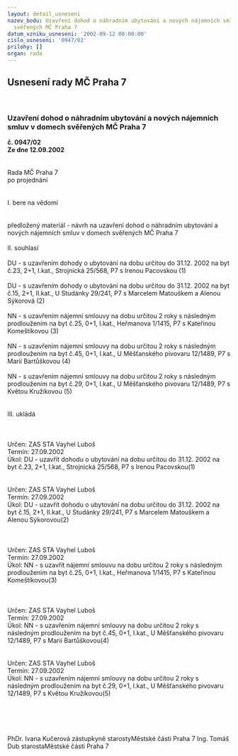 ```yaml
---
layout: detail_usneseni
nazev_bodu: Uzavření dohod o náhradním ubytování a nových nájemních smluv v domech
  svěřených MČ Praha 7
datum_vzniku_usneseni: '2002-09-12 00:00:00'
cislo_usneseni: '0947/02'
prilohy: []
organ: rada
---
```

<div id="ucUsn_pList" class="usn">
	<span><h2>Usnesení rady MČ Praha 7 </h2>
<br></span><div class="standBody">
<span><h3>Uzavření dohod o náhradním ubytování a nových nájemních smluv v domech svěřených MČ Praha 7</h3></span><div class="center">
		<strong>č. 0947/02</strong><br>
	</div>
<div class="center">
		<strong>Ze dne 12.09.2002</strong><br><br>
	</div>
<br>Rada MČ Praha 7<br>po projednání<br><br><br>I.	bere na vědomí<br><br> <br>předložený materiál - návrh na uzavření dohod o náhradním ubytování a nových nájemních smluv v domech svěřených MČ Praha 7 <br><br>II.	souhlasí <br><br>DU - s uzavřením dohody o ubytování na dobu určitou do 31.12. 2002 na byt č.23, 2+1, I.kat., Strojnická 25/568, P7 s Irenou Pacovskou								(1)<br><br>DU - s uzavřením dohody o ubytování na dobu určitou do 31.12. 2002 na byt č.15, 2+1, II.kat., U Studánky 29/241, P7 s Marcelem Matouškem a Alenou Sýkorová					(2)<br><br>NN - s uzavřením nájemní smlouvy na dobu určitou 2 roky s následným prodloužením na byt č.25, 0+1, I.kat., Heřmanova 1/1415, P7 s Kateřinou Komeštíkovou					(3)<br><br>NN - s uzavřením nájemní smlouvy na dobu určitou 2 roky s následným prodloužením na byt č.45, 0+1, I.kat., U Měšťanského pivovaru 12/1489, P7 s Marií Bartůškovou				(4)<br><br>NN - s uzavřením nájemní smlouvy na dobu určitou 2 roky s následným prodloužením na byt č.29, 0+1, I.kat., U Měšťanského pivovaru 12/1489, P7 s Květou Kružíkovou				(5)<br><br><br>III.	ukládá <br><br><br> <br>Určen:	ZAS STA Vayhel Luboš<br>Termín: 27.09.2002<br>Úkol:	DU - uzavřít dohodu o ubytování na dobu určitou do 31.12. 2002 na byt č.23, 2+1, I.kat., Strojnická 25/568, P7 s Irenou Pacovskou(1)<br> <br> <br>Určen:	ZAS STA Vayhel Luboš<br>Termín: 27.09.2002<br>Úkol:	DU - uzavřít dohodu o ubytování na dobu určitou do 31.12. 2002 na byt č.15, 2+1, II.kat., U Studánky 29/241, P7 s Marcelem Matouškem a Alenou Sýkorovou(2)<br> <br><br> <br>Určen:	ZAS STA Vayhel Luboš<br>Termín: 27.09.2002<br>Úkol:	NN - s uzavřít nájemní smlouvu na dobu určitou 2 roky s následným prodloužením na byt č.25, 0+1, I.kat., Heřmanova 1/1415, P7 s Kateřinou Komeštíkovou(3)<br> <br><br> <br>Určen:	ZAS STA Vayhel Luboš<br>Termín: 27.09.2002<br>Úkol:	NN - s uzavřením nájemní smlouvy na dobu určitou 2 roky s následným prodloužením na byt č.45, 0+1, I.kat., U Měšťanského pivovaru 12/1489, P7 s Marií Bartůškovou(4)<br> <br> <br>Určen:	ZAS STA Vayhel Luboš<br>Termín: 27.09.2002<br>Úkol:	NN - s uzavřením nájemní smlouvy na dobu určitou 2 roky s následným prodloužením na byt č.29, 0+1, I.kat., U Měšťanského pivovaru 12/1489, P7 s Květou Kružíkovou(5)<br> <br> <br> <br> <br>	<br>PhDr. Ivana Kučerová zástupkyně starostyMěstské části Praha 7	Ing. Tomáš Dub starostaMěstské části Praha 7<br>	<br><br>
</div>
</div>